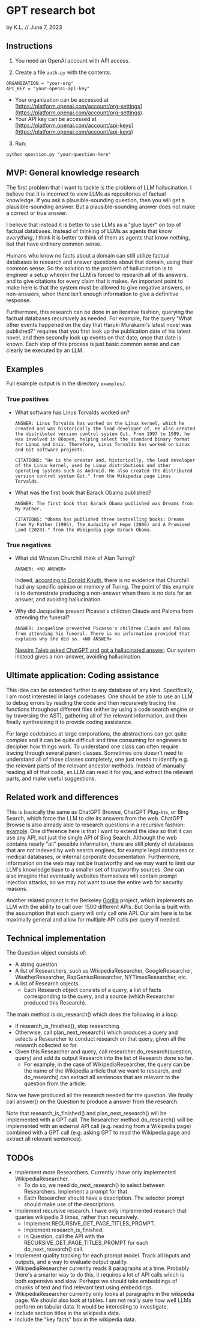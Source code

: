 # GPT research bot

by K.L. // June 7, 2023

## Instructions

1. You need an OpenAI account with API access.

2. Create a file `auth.py` with the contents:

```
ORGANIZATION = "your-org"
API_KEY = "your-openai-api-key"
```

- Your organization can be accessed at
  [https://platform.openai.com/account/org-settings](https://platform.openai.com/account/org-settings).
- Your API key can be accessed at
  [https://platform.openai.com/account/api-keys](https://platform.openai.com/account/api-keys)

3. Run:

```
python question.py "your-question-here"
```

## MVP: General knowledge research

The first problem that I want to tackle is the problem of LLM hallucination. I
believe that it is incorrect to view LLMs as repositories of factual knowledge.
If you ask a plausible-sounding question, then you will get a plausible-sounding
answer. But a plausible-sounding answer does not make a correct or true answer.

I believe that instead it is better to use LLMs as a "glue layer" on top of
factual databases. Instead of thinking of LLMs as agents that know _everything_,
I think it is better to think of them as agents that know _nothing_, but that
have ordinary common sense.

Humans who know no facts about a domain can still utilize factual databases to
research and answer questions about that domain, using their common sense. So
the solution to the problem of hallucination is to engineer a setup wherein the
LLM is forced to research all of its answers, and to give citations for every
claim that it makes. An important point to make here is that the system must be
allowed to give negative answers, or non-answers, when there isn't enough
information to give a definitive response.

Furthermore, this research can be done in an iterative fashion, querying the
factual databases recursively as needed. For example, for the query "What other
events happened on the day that Haruki Murakami's latest novel was published?"
requires that you first look up the publication date of his latest novel, and
then secondly look up events on that date, once that date is known. Each step of
this process is just basic common sense and can clearly be executed by an LLM.

## Examples

Full example output is in the directory `examples/`.

### True positives

- What software has Linus Torvalds worked on?

  `ANSWER: Linus Torvalds has worked on the Linux kernel, which he created and was historically the lead developer of. He also created the distributed version control system Git. From 1997 to 1999, he was involved in 86open, helping select the standard binary format for Linux and Unix. Therefore, Linus Torvalds has worked on Linux and Git software projects.`

  `CITATIONS: "He is the creator and, historically, the lead developer of the Linux kernel, used by Linux distributions and other operating systems such as Android. He also created the distributed version control system Git." from the Wikipedia page Linus Torvalds.`

- What was the first book that Barack Obama published?

  `ANSWER: The first book that Barack Obama published was Dreams from My Father.`

  `CITATIONS: "Obama has published three bestselling books: Dreams from My Father (1995), The Audacity of Hope (2006) and A Promised Land (2020)." from the Wikipedia page Barack Obama.`

### True negatives

- What did Winston Churchill think of Alan Turing?

  `ANSWER: <NO ANSWER>`

  Indeed,
  [according to Donald Knuth](https://cs.stanford.edu/~knuth/chatGPT20.txt),
  there is no evidence that Churchill had any specific opinion or memory of
  Turing. The point of this example is to demonstrate producing a non-answer
  when there is no data for an answer, and avoiding hallucination.

- Why did Jacqueline prevent Picasso's children Claude and Paloma from attending
  the funeral?

  `ANSWER: Jacqueline prevented Picasso's children Claude and Paloma from attending his funeral. There is no information provided that explains why she did so. <NO ANSWER>`

  [Nassim Taleb asked ChatGPT and got a hallucinated answer](https://twitter.com/nntaleb/status/1666298335509053440).
  Our system instead gives a non-answer, avoiding hallucination.

## Ultimate application: Coding assistance

This idea can be extended further to any database of any kind. Specifically, I
am most interested in large codebases. One should be able to use an LLM to debug
errors by reading the code and then recursively tracing the functions throughout
different files (either by using a code search engine or by traversing the AST),
gathering all of the relevant information, and then finally synthesizing it to
provide coding assistance.

For large codebases at large corporations, the abstractions can get quite
complex and it can be quite difficult and time consuming for engineers to
decipher how things work. To understand one class can often require tracing
through several parent classes. Sometimes one doesn't need to understand all of
those classes completely, one just needs to identify e.g. the relevant parts of
the relevant ancestor methods. Instead of manually reading all of that code, an
LLM can read it for you, and extract the relevant parts, and make useful
suggestions.

## Related work and differences

This is basically the same as ChatGPT Browse, ChatGPT Plug-ins, or Bing Search,
which force the LLM to cite its answers from the web. ChatGPT Browse is also
already able to research questions in a recursive fashion:
[example](https://chat.openai.com/share/1c2a4082-d566-4e0f-9477-a44e9865b2c6).
One difference here is that I want to extend the idea so that it can use any
API, not just the single API of Bing Search. Although the web contains nearly
"all" possible information, there are still plenty of databases that are not
indexed by web search engines, for example legal databases or medical databases,
or internal corporate documentation. Furthermore, information on the web may not
be trustworthy and we may want to limit our LLM's knowledge base to a smaller
set of trustworthy sources. One can also imagine that eventually websites
themselves will contain prompt injection attacks, so we may not want to use the
entire web for security reasons.

Another related project is the Berkeley
[Gorilla](https://gorilla.cs.berkeley.edu/) project, which implements an LLM
with the ability to call over 1500 different APIs. But Gorilla is built with the
assumption that each query will only call one API. Our aim here is to be
maximally general and allow for multiple API calls per query if needed.

## Technical implementation

The Question object consists of:

- A string question
- A list of Researchers, such as WikipediaResearcher, GoogleResearcher,
  WeatherResearcher, RapGeniusResearcher, NYTimesResearcher, etc.
- A list of Research objects.
  - Each Research object consists of a query, a list of facts corresponding to
    the query, and a source (which Researcher produced this Research).

The main method is do_research() which does the following in a loop:

- If research_is_finished(), stop researching.
- Otherwise, call plan_next_research() which produces a query and selects a
  Researcher to conduct research on that query, given all the research collected
  so far.
- Given this Researcher and query, call researcher.do_research(question, query)
  and add its output Research into the list of Research done so far.
  - For example, in the case of WikipediaResearcher, the query can be the name
    of the Wikipedia article that we want to research, and do_research() can
    extract all sentences that are relevant to the question from the article.

Now we have produced all the research needed for the question. We finally call
answer() on the Question to produce a answer from the research.

Note that research_is_finished() and plan_next_research() will be implemented
with a GPT call. The Researcher method do_research() will be implemented with an
external API call (e.g. reading from a Wikipedia page) combined with a GPT call
(e.g. asking GPT to read the Wikipedia page and extract all relevant sentences).

## TODOs

- Implement more Researchers. Currently I have only implemented
  WikipediaResearcher.
  - To do so, we need do_next_research() to select between Researchers.
    Implement a prompt for that.
  - Each Researcher should have a description. The selector prompt should make
    use of the descriptions.
- Implement recursive research. I have only implemented research that queries
  wikipedia 3 times, rather than recursively.
  - Implement RECURSIVE_GET_PAGE_TITLES_PROMPT.
  - Implement research_is_finished.
  - In Question, call the API with the RECURSIVE_GET_PAGE_TITLES_PROMPT for each
    do_next_research() call.
- Implement quality tracking for each prompt model. Track all inputs and
  outputs, and a way to evaluate output quality.
- WikipediaResearcher currently reads 8 paragraphs at a time. Probably there's a
  smarter way to do this, it requires a lot of API calls which is both expensive
  and slow. Perhaps we should take embeddings of chunks of text and find
  relevant text using embeddings.
- WikipediaResearcher currently only looks at paragraphs in the wikipedia page.
  We should also look at tables. I am not really sure how well LLMs perform on
  tabular data. It would be interesting to investigate.
- Include section titles in the wikipedia data.
- Include the "key facts" box in the wikipedia data.
